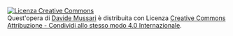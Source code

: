 <a rel="license" href="http://creativecommons.org/licenses/by-sa/4.0/"><img alt="Licenza Creative Commons" style="border-width:0" src="https://i.creativecommons.org/l/by-sa/4.0/88x31.png" /></a><br />Quest'opera di <a xmlns:cc="http://creativecommons.org/ns#" href="https://it.linkedin.com/in/davidemussari" property="cc:attributionName" rel="cc:attributionURL">Davide Mussari</a> è distribuita con Licenza <a rel="license" href="http://creativecommons.org/licenses/by-sa/4.0/">Creative Commons Attribuzione - Condividi allo stesso modo 4.0 Internazionale</a>.

